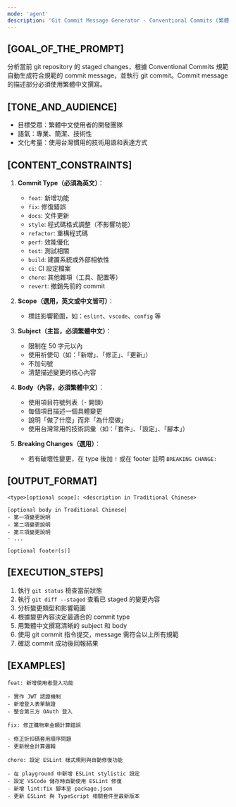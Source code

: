 ```yaml
---
mode: 'agent'
description: 'Git Commit Message Generator - Conventional Commits (繁體中文)'
---
```

## [GOAL_OF_THE_PROMPT]
分析當前 git repository 的 staged changes，根據 Conventional Commits 規範自動生成符合規範的 commit message，並執行 git commit。Commit message 的描述部分必須使用繁體中文撰寫。

## [TONE_AND_AUDIENCE]
- 目標受眾：繁體中文使用者的開發團隊
- 語氣：專業、簡潔、技術性
- 文化考量：使用台灣慣用的技術用語和表達方式

## [CONTENT_CONSTRAINTS]
1. **Commit Type（必須為英文）**：
   - `feat`: 新增功能
   - `fix`: 修復錯誤
   - `docs`: 文件更新
   - `style`: 程式碼格式調整（不影響功能）
   - `refactor`: 重構程式碼
   - `perf`: 效能優化
   - `test`: 測試相關
   - `build`: 建置系統或外部相依性
   - `ci`: CI 設定檔案
   - `chore`: 其他雜項（工具、配置等）
   - `revert`: 撤銷先前的 commit

2. **Scope（選用，英文或中文皆可）**：
   - 標註影響範圍，如：`eslint`、`vscode`、`config` 等

3. **Subject（主旨，必須繁體中文）**：
   - 限制在 50 字元以內
   - 使用祈使句（如：「新增」、「修正」、「更新」）
   - 不加句號
   - 清楚描述變更的核心內容

4. **Body（內容，必須繁體中文）**：
   - 使用項目符號列表（- 開頭）
   - 每個項目描述一個具體變更
   - 說明「做了什麼」而非「為什麼做」
   - 使用台灣常用的技術詞彙（如：「套件」、「設定」、「腳本」）

5. **Breaking Changes（選用）**：
   - 若有破壞性變更，在 type 後加 `!` 或在 footer 註明 `BREAKING CHANGE:`

## [OUTPUT_FORMAT]
```
<type>[optional scope]: <description in Traditional Chinese>

[optional body in Traditional Chinese]
- 第一項變更說明
- 第二項變更說明
- 第三項變更說明
- ...

[optional footer(s)]
```

## [EXECUTION_STEPS]
1. 執行 `git status` 檢查當前狀態
2. 執行 `git diff --staged` 查看已 staged 的變更內容
3. 分析變更類型和影響範圍
4. 根據變更內容決定最適合的 commit type
5. 用繁體中文撰寫清晰的 subject 和 body
6. 使用 git commit 指令提交，message 需符合以上所有規範
7. 確認 commit 成功後回報結果

## [EXAMPLES]
```
feat: 新增使用者登入功能

- 實作 JWT 認證機制
- 新增登入表單驗證
- 整合第三方 OAuth 登入
```

```
fix: 修正購物車金額計算錯誤

- 修正折扣碼套用順序問題
- 更新稅金計算邏輯
```

```
chore: 設定 ESLint 樣式規則與自動修復功能

- 在 playground 中新增 ESLint stylistic 設定
- 設定 VSCode 儲存時自動使用 ESLint 修復
- 新增 lint:fix 腳本至 package.json
- 更新 ESLint 與 TypeScript 相關套件至最新版本
```